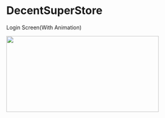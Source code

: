 # DecentSuperStore

Login Screen(With Animation)

<img src="https://user-images.githubusercontent.com/55477266/65748880-86e80100-e122-11e9-8e79-f5d11f8e8813.jpg" width="400" height="200">






